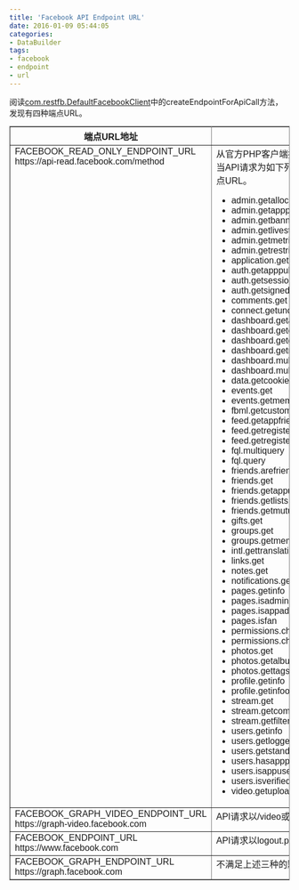 ```yaml
---
title: 'Facebook API Endpoint URL'
date: 2016-01-09 05:44:05
categories: 
- DataBuilder
tags: 
- facebook
- endpoint
- url
---
```

阅读[com.restfb.DefaultFacebookClient](https://github.com/restfb/restfb/blob/master/source/library/com/restfb/DefaultFacebookClient.java)中的createEndpointForApiCall方法，发现有四种端点URL。

<table border="1" cellpadding="4" cellspacing="0" frame="border" rules="all" summary="" style="font-family: Arial, Verdana, sans-serif; border-collapse: collapse; border-width: 1px; margin-top: 7pt;"><tbody valign="top"><tr><th>端点URL地址</th><th>说明</th></tr><tr><td>FACEBOOK_READ_ONLY_ENDPOINT_URL<br>https://api-read.facebook.com/method</td><td>从官方PHP客户端抓取的只读函数列表，当API请求为如下列表项，使用该只读端点URL。<br><ul><li>admin.getallocation</li><li>admin.getappproperties</li><li>admin.getbannedusers</li><li>admin.getlivestreamvialink</li><li>admin.getmetrics</li><li>admin.getrestrictioninfo</li><li>application.getpublicinfo</li><li>auth.getapppublickey</li><li>auth.getsession</li><li>auth.getsignedpublicsessiondata</li><li>comments.get</li><li>connect.getunconnectedfriendscount</li><li>dashboard.getactivity</li><li>dashboard.getcount</li><li>dashboard.getglobalnews</li><li>dashboard.getnews</li><li>dashboard.multigetcount</li><li>dashboard.multigetnews</li><li>data.getcookies</li><li>events.get</li><li>events.getmembers</li><li>fbml.getcustomtags</li><li>feed.getappfriendstories</li><li>feed.getregisteredtemplatebundlebyid</li><li>feed.getregisteredtemplatebundles</li><li>fql.multiquery</li><li>fql.query</li><li>friends.arefriends</li><li>friends.get</li><li>friends.getappusers</li><li>friends.getlists</li><li>friends.getmutualfriends</li><li>gifts.get</li><li>groups.get</li><li>groups.getmembers</li><li>intl.gettranslations</li><li>links.get</li><li>notes.get</li><li>notifications.get</li><li>pages.getinfo</li><li>pages.isadmin</li><li>pages.isappadded</li><li>pages.isfan</li><li>permissions.checkavailableapiaccess</li><li>permissions.checkgrantedapiaccess</li><li>photos.get</li><li>photos.getalbums</li><li>photos.gettags</li><li>profile.getinfo</li><li>profile.getinfooptions</li><li>stream.get</li><li>stream.getcomments</li><li>stream.getfilters</li><li>users.getinfo</li><li>users.getloggedinuser</li><li>users.getstandardinfo</li><li>users.hasapppermission</li><li>users.isappuser</li><li>users.isverified</li><li>video.getuploadlimits</li></ul></td></tr><tr><td>FACEBOOK_GRAPH_VIDEO_ENDPOINT_URL<br>https://graph-video.facebook.com</td><td>API请求以/video或/advideos结尾</td></tr><tr><td>FACEBOOK_ENDPOINT_URL<br>https://www.facebook.com</td><td>API请求以logout.php结尾</td></tr><tr><td>FACEBOOK_GRAPH_ENDPOINT_URL<br>https://graph.facebook.com</td><td>不满足上述三种的默认URL</td></tr></tbody></table>